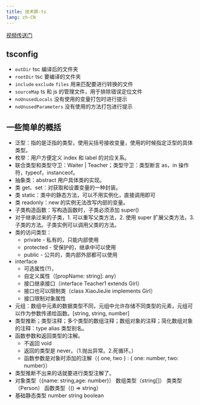 ```yaml
---
title: 技术胖-ts
lang: zh-CN
---
```


[视频传送门](https://www.bilibili.com/video/BV1qV41167VD?p=1&vd_source=08f7a2ca46536916f537de5075cece94)

## tsconfig

- `outDir` tsc 编译后的文件夹
- `rootDir` tsc 要编译的文件夹
- `include` `exclude` `files` 用来匹配要进行转换的文件
- `sourceMap` ts 和 js 的管理文件，用于排除错误定位文件
- `noUnusedLocals` 没有使用的变量打包时进行提示
- `noUnusedParameters` 没有使用的方法打包进行提示

## 一些简单的概括

- 泛型：指的是泛指的类型，使用尖括号接收变量，使用的时候指定泛型的具体类型。
- 枚举：用户方便定义 index 和 label 的对应关系。
- 联合类型和类型守卫：Waiter | Teacher；类型守卫：类型断言 as，in 操作符，typeof，instanceof。
- 抽象类：abstract 用户具体类的实现。
- 类 get、set：对获取和设置变量的一种封装。
- 类 static：类中的静态方法，可以不用实例化，直接调用即可
- 类 readonly：new 的实例无法改写内部的变量。
- 子类构造函数：写构造函数时，子类必须添加 super()
- 对于继承过来的子类，1. 可以重写父类方法，2. 使用 super 扩展父类方法，3.子类的方法。子类实例可以调用父类的方法。
- 类的访问类型：
  - private - 私有的，只能内部使用
  - protected - 受保护的，继承中可以使用
  - public - 公共的，类内部外部都可以使用
- interface
  - 可选属性(?)，
  - 自定义属性（[propName: string]: any）
  - 接口继承接口（interface Teacher1 extends Girl）
  - 接口也可以限制类（class XiaoJieJie implements Girl）
  - 接口限制对象属性
- 元组：数组中元素的数据类型不同，元组中允许存储不同类型的元素，元组可以作为参数传递给函数。[string, string, number]
- 类型推断；类型注释；多个类型的数组注释；数组对象的注释；简化数组对象的注释：type alias 类型别名。
- 函数参数和返回类型的注解。
  - 不返回 void
  - 返回的类型是 never。（1.抛出异常。2.死循环。）
  - 函数参数是对象时添加的注解（{ one, two } : { one: number, two: number}）
- 类型推断不出来的话就要进行类型注解了。
- 对象类型（{name: string,age: number}） 数组类型（string[]） 类类型（Person） 函数类型（() => string）
- 基础静态类型 number string boolean
